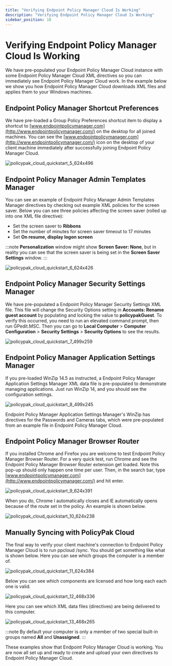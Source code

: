```yaml
---
title: "Verifying Endpoint Policy Manager Cloud Is Working"
description: "Verifying Endpoint Policy Manager Cloud Is Working"
sidebar_position: 10
---
```


# Verifying Endpoint Policy Manager Cloud Is Working

We have pre-populated your Endpoint Policy Manager Cloud instance with some Endpoint Policy Manager
Cloud XML directives so you can immediately see Endpoint Policy Manager Cloud work. In the example
below we show you how Endpoint Policy Manager Cloud downloads XML files and applies them to your
Windows machines.

## Endpoint Policy Manager Shortcut Preferences

We have pre-loaded a Group Policy Preferences shortcut item to display a shortcut to
[www.endpointpolicymanager.com](http://www.endpointpolicymanager.com/) on the desktop for all joined machines. You can see
the [www.endpointpolicymanager.com](http://www.endpointpolicymanager.com/) icon on the desktop of your client machine
immediately after successfully joining Endpoint Policy Manager Cloud.

![policypak_cloud_quickstart_5_624x496](/images/endpointpolicymanager/cloud/endpointpolicymanager_cloud_quickstart_5_624x496.webp)

## Endpoint Policy Manager Admin Templates Manager

You can see an example of Endpoint Policy Manager Admin Templates Manager directives by checking out
example XML policies for the screen saver. Below you can see three policies affecting the screen
saver (rolled up into one XML file directive):

- Set the screen saver to **Ribbons**
- Set the number of minutes for screen saver timeout to 17 minutes
- Set **On resume, display logon screen**

:::note
**Personalization** window might show **Screen Saver: None**, but in reality you can see
that the screen saver is being set in the **Screen Saver Settings** window.
:::


![policypak_cloud_quickstart_6_624x426](/images/endpointpolicymanager/cloud/endpointpolicymanager_cloud_quickstart_6_624x426.webp)

## Endpoint Policy Manager Security Settings Manager

We have pre-populated a Endpoint Policy Manager Security Settings XML file. This file will change
the Security Options setting in **Accounts: Rename guest account** by populating and locking the
value to **policypakGuest**. To verify this occurred, you need to run an elevated command prompt,
then run GPedit.MSC. Then you can go to **Local Computer** > **Computer Configuration** > **Security
Settings** > **Security Options** to see the results.

![policypak_cloud_quickstart_7_499x259](/images/endpointpolicymanager/cloud/endpointpolicymanager_cloud_quickstart_7_499x259.webp)

## Endpoint Policy Manager Application Settings Manager

If you pre-loaded WinZip 14.5 as instructed, a Endpoint Policy Manager Application Settings Manager
XML data file is pre-populated to demonstrate managing applications. Just run WinZip 14, and you
should see the configuration settings.

![policypak_cloud_quickstart_8_499x245](/images/endpointpolicymanager/cloud/endpointpolicymanager_cloud_quickstart_8_499x245.webp)

Endpoint Policy Manager Application Settings Manager's WinZip has directives for the Passwords and
Cameras tabs, which were pre-populated from an example file in Endpoint Policy Manager Cloud.

## Endpoint Policy Manager Browser Router

If you installed Chrome and Firefox you are welcome to test Endpoint Policy Manager Browser Router.
For a very quick test, run Chrome and see the Endpoint Policy Manager Browser Router extension get
loaded. Note this pop-up should only happen one time per user. Then, in the search bar, type
[www.endpointpolicymanager.com](http://www.endpointpolicymanager.com/) and hit enter.

![policypak_cloud_quickstart_9_624x391](/images/endpointpolicymanager/cloud/endpointpolicymanager_cloud_quickstart_9_624x391.webp)

When you do, Chrome l automatically closes and IE automatically opens because of the route set in
the policy. An example is shown below.

![policypak_cloud_quickstart_10_624x238](/images/endpointpolicymanager/cloud/endpointpolicymanager_cloud_quickstart_10_624x238.webp)

## Manually Syncing with PolicyPak Cloud

The final way to verify your client machine's connection to Endpoint Policy Manager Cloud is to run
ppcloud /sync. You should get something like what is shown below. Here you can see which groups the
computer is a member of.

![policypak_cloud_quickstart_11_624x384](/images/endpointpolicymanager/cloud/endpointpolicymanager_cloud_quickstart_11_624x384.webp)

Below you can see which components are licensed and how long each each one is valid.

![policypak_cloud_quickstart_12_468x336](/images/endpointpolicymanager/cloud/endpointpolicymanager_cloud_quickstart_12_468x336.webp)

Here you can see which XML data files (directives) are being delivered to this computer.

![policypak_cloud_quickstart_13_468x265](/images/endpointpolicymanager/cloud/endpointpolicymanager_cloud_quickstart_13_468x265.webp)

:::note
By default your computer is only a member of two special built-in groups named **All** and
**Unassigned**.
:::


These examples show that Endpoint Policy Manager Cloud is working. You are now all set up and ready
to create and upload your own directives to Endpoint Policy Manager Cloud.
